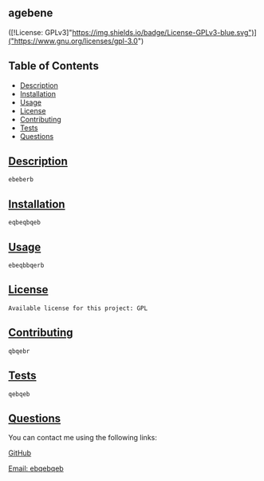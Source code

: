 
## agebene

([!License: GPLv3]"https://img.shields.io/badge/License-GPLv3-blue.svg")]("https://www.gnu.org/licenses/gpl-3.0")

## Table of Contents
  * [Description](#description)
  * [Installation](#installation)
  * [Usage](#usage)
  * [License](#license)
  * [Contributing](#contributing)
  * [Tests](#tests)
  * [Questions](#questions)

## [Description](#table-of-contents)
    ebeberb
## [Installation](#table-of-contents)
    eqbeqbqeb
## [Usage](#table-of-contents)
    ebeqbbqerb
## [License](#table-of-contents)
    Available license for this project: GPL
## [Contributing](#table-of-contents)
    qbqebr
## [Tests](#table-of-contents)    
    qebqeb
## [Questions](#table-of-contents)

You can contact me using the following links:

[GitHub](https://github.com/qebqebeqrb)

[Email: ebqebqeb](mailto:ebqebqeb)
